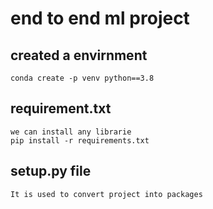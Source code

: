 # end to end ml project

## created a envirnment
``` 
conda create -p venv python==3.8
```
## requirement.txt 
```
we can install any librarie
pip install -r requirements.txt
```

## setup.py file 
``` 
It is used to convert project into packages
```